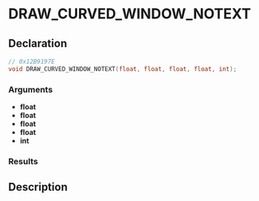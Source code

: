# DRAW_CURVED_WINDOW_NOTEXT

## Declaration
```cpp
// 0x12B9197E
void DRAW_CURVED_WINDOW_NOTEXT(float, float, float, float, int);
```

### Arguments
- **float**
- **float**
- **float**
- **float**
- **int**

### Results

## Description
